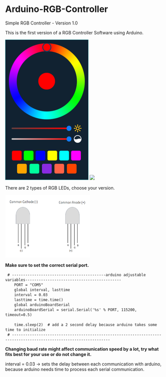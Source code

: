 # Arduino-RGB-Controller
Simple RGB Controller - Version 1.0

This is the first version of a RGB Controller Software using Arduino.

<img src="/demo_files/run.PNG" height="450">     <img src="/demo_files/demo.gif" height="450">

There are 2 types of RGB LEDs, choose your version. 

<img src="/rgb_diagram.png" height="200">

**Make sure to set the correct serial port.**

```
 # ------------------------------------------arduino adjustable variables------------------------------------------- 
    PORT = "COM5"
    global interval, lasttime
    interval = 0.03 
    lasttime = time.time() 
    global arduinoBoardSerial 
    arduinoBoardSerial = serial.Serial('%s' % PORT, 115200, timeout=0.5) 
   
    time.sleep(2)  # add a 2 second delay because arduino takes some time to initialize
 # ------------------------------------------------------------------------------------------------------------------
 ``` 

**Changing baud rate might affect communication speed by a lot, try what fits best for your use or do not change it.**

interval = 0.03 -> sets the delay between each communication with arduino, because arduino needs time to process each serial communication. 
